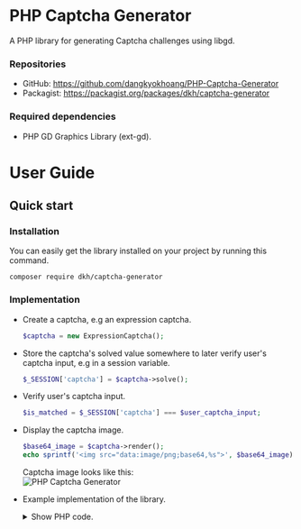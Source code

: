 # PHP Captcha Generator
A PHP library for generating Captcha challenges using libgd.
### Repositories
- GitHub: https://github.com/dangkyokhoang/PHP-Captcha-Generator
- Packagist: https://packagist.org/packages/dkh/captcha-generator
### Required dependencies
- PHP GD Graphics Library (ext-gd).
# User Guide
## Quick start
### Installation
You can easily get the library installed on your project by running this command.
```
composer require dkh/captcha-generator
```
### Implementation
- Create a captcha, e.g an expression captcha.
  ```php
  $captcha = new ExpressionCaptcha();
  ```
- Store the captcha's solved value somewhere to later verify user's captcha input, e.g in a session variable.
  ```php
  $_SESSION['captcha'] = $captcha->solve();
  ```
- Verify user's captcha input.
  ```php
  $is_matched = $_SESSION['captcha'] === $user_captcha_input;
  ```
- Display the captcha image.
  ```php
  $base64_image = $captcha->render();
  echo sprintf('<img src="data:image/png;base64,%s">', $base64_image);
  ```
  Captcha image looks like this:  
  ![PHP Captcha Generator](https://image.ibb.co/bSWhE8/index.png)
- Example implementation of the library.
  <details>
    <summary>Show PHP code.</summary>

    ```php
    <?php

    require_once 'vendor/autoload.php';

    use Dkh\ExpressionCaptcha;

    session_start();

    // Verify user's captcha input
    if (isset($_POST['captcha']) && isset($_SESSION['captcha'])) {
        $is_matched = $_POST['captcha'] === $_SESSION['captcha'];
    } else {
        $is_matched = null;
    }
    $message = $is_matched === null ?
        'Please solve captcha' :
        $is_matched ? 'Captcha matched' : 'Captcha not matched';

    // Create a captcha
    $captcha = new ExpressionCaptcha();
    // Store captcha's solved value
    $_SESSION['captcha'] = $captcha->solve();
    // Render the captcha into image
    // The return value is a PNG image string encoded with base64
    $base64_image = $captcha->render();

    echo sprintf(
        '<!DOCTYPE html>' .
        '<html>' .
        '<body>' .
        '<form method="POST">' .
        '<img src="data:image/png;base64,%s"><br>' .
        '<input name="captcha" placeholder="Input captcha">' .
        '<input type="submit" value="Submit"><br>' .
        '</form>' .
        '<div>Message: %s</div>' .
        '</body>' .
        '</html>',
        $base64_image,
        $message
    );
    ```
  </details>
